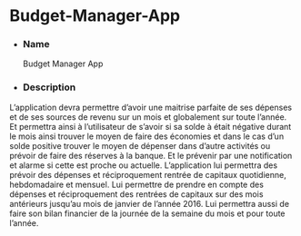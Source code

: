 # Budget-Manager-App

* ### Name
  Budget Manager App

* ### Description
L’application devra permettre d’avoir une maitrise parfaite de ses dépenses et de ses sources de revenu sur un mois et globalement sur toute l’année.
Et permettra ainsi à l’utilisateur de s’avoir si sa solde à était négative durant le mois ainsi trouver le moyen de faire des économies et dans le cas d’un solde positive trouver le moyen de dépenser dans d’autre activités ou prévoir de faire des réserves à la banque.
Et le prévenir par une notification et alarme si cette est proche ou actuelle.
L’application lui permettra des prévoir des dépenses et réciproquement rentrée de capitaux quotidienne, hebdomadaire et mensuel.
Lui permettre de prendre en compte des dépenses et réciproquement des rentrées de capitaux sur des mois antérieurs jusqu’au mois de janvier de l’année 2016.
Lui permettra aussi de faire son bilan financier de la journée de la semaine du mois et pour toute l’année.


